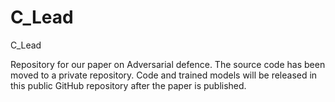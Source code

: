 # C_Lead
C_Lead

Repository for our paper on Adversarial defence.
The source code has been moved to a private repository. Code and trained models will be released in this public GitHub repository after the paper is published.
